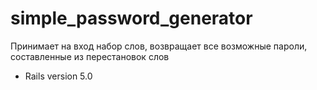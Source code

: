 # simple_password_generator

Принимает на вход набор слов, возвращает все возможные пароли, составленные из перестановок слов


* Rails version 5.0 
